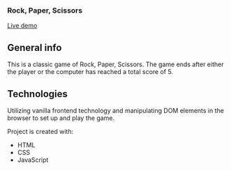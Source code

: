 <h3>Rock, Paper, Scissors</h3>

[Live demo](https://okidokitokiloki.github.io/rock-paper-scissors/)

## General info
This is a classic game of Rock, Paper, Scissors. The game ends after either the player or the computer has reached a total score of 5.

	
## Technologies
Utilizing vanilla frontend technology and manipulating DOM elements in the browser to set up and play the game.

Project is created with:
* HTML
* CSS
* JavaScript
